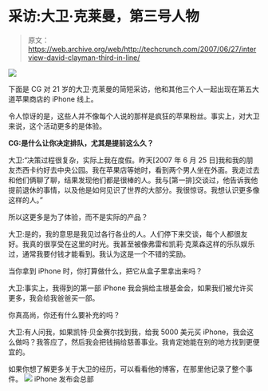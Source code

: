 # 采访:大卫·克莱曼，第三号人物

> 原文：<https://web.archive.org/web/http://techcrunch.com/2007/06/27/interview-david-clayman-third-in-line/>

![](img/c9dfe3ef579a5f70f842ac14e4a56c7f.png)

下面是 CG 对 21 岁的大卫·克莱曼的简短采访，他和其他三个人一起出现在第五大道苹果商店的 iPhone 线上。

令人惊讶的是，这些人并不像每个人说的那样是疯狂的苹果粉丝。事实上，对大卫来说，这个活动更多的是体验。

**CG:是什么让你决定排队，尤其是提前这么久？**

大卫:“决策过程很复杂，实际上我在度假。昨天[2007 年 6 月 25 日]我和我的朋友杰西卡约好去中央公园。我在苹果店等她时，看到两个男人坐在外面。我走过去和他们俩聊了聊，结果发现他们都是很棒的人。我与[第一排]交谈过，他告诉我他提前退休的事情，以及他是如何见识了世界的大部分。我很惊讶。我想认识更多像这样的人。”

所以这更多是为了体验，而不是实际的产品？

大卫:是的，我的意思是我见过各行各业的人。人们停下来交谈，每个人都很友好。我真的很享受在这里的时光。我甚至被像弗雷和凯莉·克莱森这样的乐队娱乐过，通常我要付钱才能看到。我认为这是一个不错的奖励。

当你拿到 iPhone 时，你打算做什么，把它从盒子里拿出来吗？

大卫:事实上，我得到的第一部 iPhone 我会捐给主根基金会，如果我们被允许买更多，我会给我爸爸买一部。

你真高尚，你还有什么要补充的吗？

大卫:有人问我，如果凯特·贝金赛尔找到我，给我 5000 美元买 iPhone，我会这么做吗？我答应了，然后我会把钱捐给慈善事业。我肯定她能在别的地方找到更便宜的。

如果你想了解更多关于大卫的经历，可以看看他的博客，在那里他记录了整个事件。
![](img/eb4340a09cb0d6b98ff4bb7e9d4319a6.png)
iPhone 发布会总部